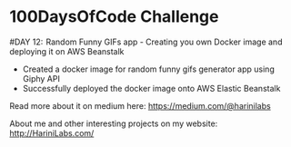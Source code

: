 # 100DaysOfCode Challenge

#DAY 12:  Random Funny GIFs app - Creating you own Docker image and deploying it on AWS Beanstalk 

- Created a docker image for random funny gifs generator app using Giphy API
- Successfully deployed the docker image onto AWS Elastic Beanstalk

Read more about it on medium here: https://medium.com/@harinilabs

About me and other interesting projects on my website: http://HariniLabs.com/
